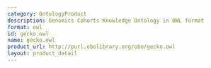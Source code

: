 ```yaml
---
category: OntologyProduct
description: Genomics Cohorts Knowledge Ontology in OWL format
format: owl
id: gecko.owl
name: gecko.owl
product_url: http://purl.obolibrary.org/obo/gecko.owl
layout: product_detail
---
```

